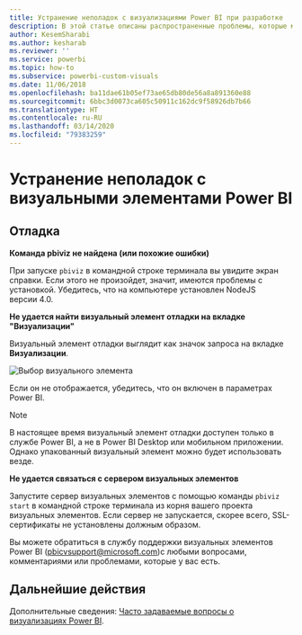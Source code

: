 ```yaml
---
title: Устранение неполадок с визуализациями Power BI при разработке
description: В этой статье описаны распространенные проблемы, которые могут возникнуть при разработке или создании настраиваемого визуального элемента Power BI.
author: KesemSharabi
ms.author: kesharab
ms.reviewer: ''
ms.service: powerbi
ms.topic: how-to
ms.subservice: powerbi-custom-visuals
ms.date: 11/06/2018
ms.openlocfilehash: ba11dae61b05ef73ae65db80de56a8a891360e88
ms.sourcegitcommit: 6bbc3d0073ca605c50911c162dc9f58926db7b66
ms.translationtype: HT
ms.contentlocale: ru-RU
ms.lasthandoff: 03/14/2020
ms.locfileid: "79383259"
---
```

# <a name="troubleshoot-power-bi-visuals"></a>Устранение неполадок с визуальными элементами Power BI

## <a name="debug"></a>Отладка

**Команда pbiviz не найдена (или похожие ошибки)**

При запуске `pbiviz` в командной строке терминала вы увидите экран справки. Если этого не произойдет, значит, имеются проблемы с установкой. Убедитесь, что на компьютере установлен NodeJS версии 4.0.

**Не удается найти визуальный элемент отладки на вкладке "Визуализации"**

Визуальный элемент отладки выглядит как значок запроса на вкладке **Визуализации**.

![Выбор визуального элемента](media/power-bi-custom-visuals-troubleshoot/powerbi-developer-visual-selection.png)

Если он не отображается, убедитесь, что он включен в параметрах Power BI.

> [!NOTE]
> В настоящее время визуальный элемент отладки доступен только в службе Power BI, а не в Power BI Desktop или мобильном приложении. Однако упакованный визуальный элемент можно будет использовать везде.

**Не удается связаться с сервером визуальных элементов**

Запустите сервер визуальных элементов с помощью команды `pbiviz start` в командной строке терминала из корня вашего проекта визуальных элементов. Если сервер не запускается, скорее всего, SSL-сертификаты не установлены должным образом.

Вы можете обратиться в службу поддержки визуальных элементов Power BI (pbicvsupport@microsoft.com)с любыми вопросами, комментариями или проблемами, которые у вас есть.

## <a name="next-steps"></a>Дальнейшие действия

Дополнительные сведения: [Часто задаваемые вопросы о визуализациях Power BI](power-bi-custom-visuals-faq.md#organizational-power-bi-visuals).